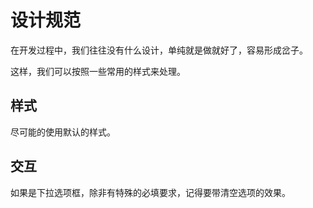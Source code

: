 # 设计规范



在开发过程中，我们往往没有什么设计，单纯就是做就好了，容易形成岔子。

这样，我们可以按照一些常用的样式来处理。



## 样式

尽可能的使用默认的样式。



## 交互

如果是下拉选项框，除非有特殊的必填要求，记得要带清空选项的效果。
